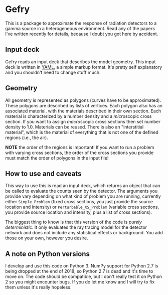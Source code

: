 Gefry
=====
This is a package to approximate the response of radiation detectors
to a gamma source in a heterogeneous environment. Read any of the papers
I've written recently for details, because I doubt you got here by
accident.

Input deck
----------
Gefry reads an input deck that describes the model geometry. This input
deck is written in [YAML](https://en.wikipedia.org/wiki/YAML), a simple
markup format. It's pretty self explanatory and you shouldn't need to
change stuff much.

Geometry
--------
All geometry is represented as polygons (curves have to be approximated).
These polygons are described by lists of vertices. Each polygon also
has an associated material, with the materials described in their own
section. Each material is characterized by a number density and a 
*micro*scopic cross section. If you want to assign *macro*scopic
cross sections then set number density to 1.0. Materials can be reused.
There is also an "interstitial material", which is the material of everything
that is not one of the defined regions (i.e., the air). 

**NOTE** the order of the regions is important! If you want to run a 
problem with varying cross sections, the order of the cross sections you
provide must match the order of polygons in the input file!

How to use and caveats
----------------------
This way to use this is read an input deck, which returns an object
that can be called to evaluate the counts seen by the detector. The arguments
you provide vary depending on what kind of problem you are running,
currently either `Simple_Problem` (fixed cross sections, you just provide
the source location and intensity) or `Perturbable_XS_Problem` (variable
cross sections, you provide source location and intensity, plus a list
of cross sections).

The biggest thing to know is that this version of the code is *purely deterministic*.
It only evaluates the ray tracing model for the detector network and does
not include any statistical effects or background. You add those on your own,
however you desire.

A note on Python versions
-------------------------
I develop and use this code on Python 3. NumPy support for Python 2.7 is being dropped at the
end of 2018, so Python 2.7 is dead and it's time to move on. The code should be compatible,
but I don't really test it on Python 2 so you might encounter bugs. If you do let me know and
I will try to fix them unless it's really hopeless.
